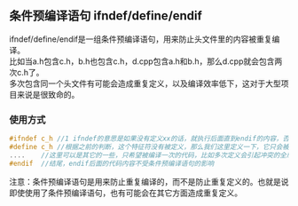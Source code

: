 ## 条件预编译语句 ifndef/define/endif
ifndef/define/endif是一组条件预编译语句，用来防止头文件里的内容被重复编译。  
比如当a.h包含c.h，b.h也包含c.h，d.cpp包含a.h和b.h，那么d.cpp就会包含两次c.h了。   
多次包含同一个头文件有可能会造成重复定义，以及编译效率低下，这对于大型项目来说是很致命的。   
### 使用方式
```c
#ifndef c_h	//1 ifndef的意思是如果没有定义xx的话，就执行后面直到endif的内容，否则则跳过直到endif后面。 2 通常后面的特征符是可以自定义的，但是它可以   
#define c_h //根据之前的判断，这个特征符没有被定义，那么我们这里定义一下，它只会被定义一次，下一次则会被ifndef挡在外面。   
....	//这里可以是其它的一些，只希望被编译一次的代码，比如多次定义会引起冲突的全局变量等  
#endif  //结尾，endif后面的代码内容不受条件预编译语句的影响   
```   
注意：条件预编译语句是用来防止重复编译的，而不是防止重复定义的。也就是说即使使用了条件预编译语句，也有可能会在其它方面造成重复定义。   